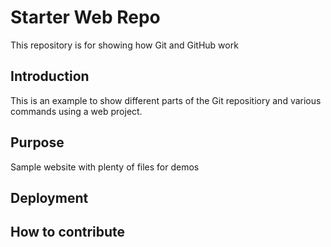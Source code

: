 # Starter Web Repo

This repository is for showing how Git and GitHub work

## Introduction

This is an example to show different parts of the Git repositiory and various commands using a web project.

## Purpose

Sample website with plenty of files for demos

## Deployment

## How to contribute
